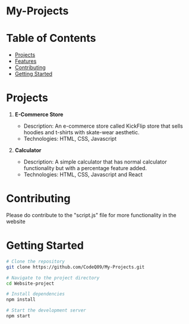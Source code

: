 # My-Projects

# Table of Contents

- [Projects](#projects)
- [Features](#features)
- [Contributing](#contributing)
- [Getting Started](#getting-started)

# Projects

1. **E-Commerce Store**

   - Description: An e-commerce store called KickFlip store that sells hoodies and t-shirts with skate-wear aesthetic.
   - Technologies: HTML, CSS, Javascript

2. **Calculator**
   - Description: A simple calculator that has normal calculator functionality but with a percentage feature added.
   - Technologies: HTML, CSS, Javascript and React

# Contributing

Please do contribute to the "script.js" file for more functionality in the website

# Getting Started

```bash
# Clone the repository
git clone https://github.com/CodeQ09/My-Projects.git

# Navigate to the project directory
cd Website-project

# Install dependencies
npm install

# Start the development server
npm start
```
